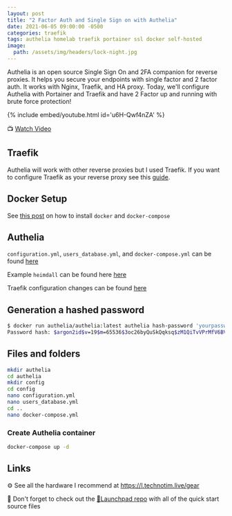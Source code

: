 ```yaml
---
layout: post
title: "2 Factor Auth and Single Sign on with Authelia"
date: 2021-06-05 09:00:00 -0500
categories: traefik
tags: authelia homelab traefik portainer ssl docker self-hosted
image:
  path: /assets/img/headers/lock-night.jpg
---
```


Authelia is an open source Single Sign On and 2FA companion for reverse proxies.  It helps you secure your endpoints with single factor and 2 factor auth.  It works with Nginx, Traefik, and HA proxy.  Today, we'll configure Authelia with Portainer and Traefik and have 2 Factor up and running with brute force protection!

{% include embed/youtube.html id='u6H-Qwf4nZA' %}

📺 [Watch Video](https://www.youtube.com/watch?v=u6H-Qwf4nZA)

## Traefik

Authelia will work with other reverse proxies but I used Traefik.  If you want to configure Traefik as your reverse proxy see this [guide](/posts/traefik-portainer-ssl/).

## Docker Setup

See [this post](/posts/docker-compose-install/) on how to install `docker` and `docker-compose`

## Authelia

`configuration.yml`,  `users_database.yml`, and `docker-compose.yml` can be found [here](https://github.com/techno-tim/launchpad/tree/master/docker/authelia)

Example `heimdall` can be found here [here](https://github.com/techno-tim/techno-tim.github.io/tree/master/reference_files/authelia-traefik/heimdall)

Traefik configuration changes can be found  [here](https://github.com/techno-tim/techno-tim.github.io/tree/master/reference_files/authelia-traefik/traefik)

## Generation a hashed password

```bash
$ docker run authelia/authelia:latest authelia hash-password 'yourpassword'
Password hash: $argon2id$v=19$m=65536$3oc26byQuSkQqksq$zM1QiTvVPrMfV6BVLs2t4gM+af5IN7euO0VB6+Q8ZFs
```

## Files and folders

```bash
mkdir authelia
cd authelia
mkdir config
cd config
nano configuration.yml
nano users_database.yml
cd ..
nano docker-compose.yml
```

### Create Authelia container

```bash
docker-compose up -d
```

## Links

⚙️ See all the hardware I recommend at <https://l.technotim.live/gear>

🚀 Don't forget to check out the [🚀Launchpad repo](https://l.technotim.live/quick-start) with all of the quick start source files
